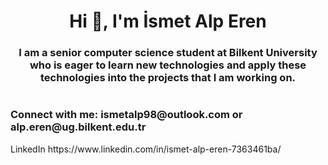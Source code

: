 <h1 align="center">Hi 👋, I'm İsmet Alp Eren</h1>
<h3 align="center">I am a senior computer science student at Bilkent University who is eager to learn new technologies and apply these technologies into the projects that I am working on.</h3>


#


<h3 align="left">Connect with me: ismetalp98@outlook.com or alp.eren@ug.bilkent.edu.tr</h3>
<href ><a> LinkedIn </a>  https://www.linkedin.com/in/ismet-alp-eren-7363461ba/ </href>
